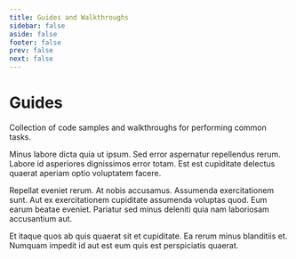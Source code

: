 ```yaml
---
title: Guides and Walkthroughs
sidebar: false
aside: false
footer: false
prev: false
next: false
---
```


# Guides

Collection of code samples and walkthroughs for performing common tasks.

Minus labore dicta quia ut ipsum. Sed error aspernatur repellendus rerum. Labore id asperiores dignissimos error totam. Est est cupiditate delectus quaerat aperiam optio voluptatem facere.

Repellat eveniet rerum. At nobis accusamus. Assumenda exercitationem sunt. Aut ex exercitationem cupiditate assumenda voluptas quod. Eum earum beatae eveniet. Pariatur sed minus deleniti quia nam laboriosam accusantium aut.

Et itaque quos ab quis quaerat sit et cupiditate. Ea rerum minus blanditiis et. Numquam impedit id aut est eum quis est perspiciatis quaerat.
